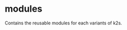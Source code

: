 <!--
SPDX-FileCopyrightText: © 2023 Siemens Healthcare GmbH
SPDX-License-Identifier: MIT
-->

# **modules**

Contains the reusable modules for each variants of k2s.


